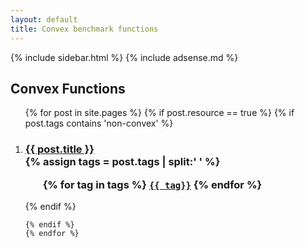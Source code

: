 ```yaml
---
layout: default
title: Convex benchmark functions
---
```

{% include sidebar.html %}
{% include adsense.md %}
<div class="home">

  <h2>Convex Functions</h2>

  <ol >
    {% for post in site.pages %}
	{% if post.resource == true %}
	{% if post.tags contains 'non-convex' %}
		 <li>
        <h3>
          <a href="{{ post.url | prepend: site.baseurl }}">{{ post.title }}</a>
		  <br />
		{% assign tags = post.tags | split:' ' %}
		<ul>
			{% for tag in tags %}
			<code><a class="fcntag" href="{{ tag | prepend:'/' | prepend: site.baseurl }}">{{ tag}}</a></code>
			{% endfor %}
		</ul>
        </h3>
      </li>
	{% endif %}
     
    {% endif %}
	{% endfor %}
  </ol>

</div>
